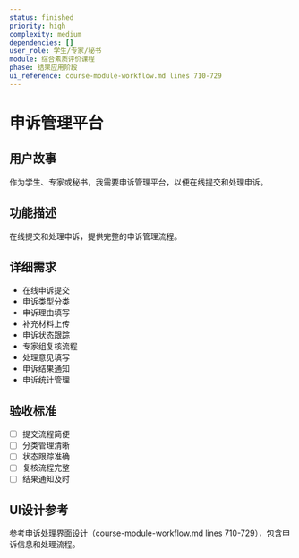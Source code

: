 ```yaml
---
status: finished
priority: high
complexity: medium
dependencies: []
user_role: 学生/专家/秘书
module: 综合素质评价课程
phase: 结果应用阶段
ui_reference: course-module-workflow.md lines 710-729
---
```


# 申诉管理平台

## 用户故事
作为学生、专家或秘书，我需要申诉管理平台，以便在线提交和处理申诉。

## 功能描述
在线提交和处理申诉，提供完整的申诉管理流程。

## 详细需求
- 在线申诉提交
- 申诉类型分类
- 申诉理由填写
- 补充材料上传
- 申诉状态跟踪
- 专家组复核流程
- 处理意见填写
- 申诉结果通知
- 申诉统计管理

## 验收标准
- [ ] 提交流程简便
- [ ] 分类管理清晰
- [ ] 状态跟踪准确
- [ ] 复核流程完整
- [ ] 结果通知及时

## UI设计参考
参考申诉处理界面设计（course-module-workflow.md lines 710-729），包含申诉信息和处理流程。